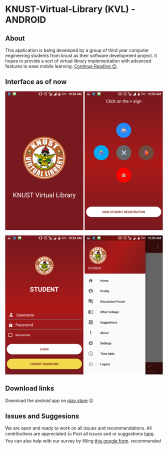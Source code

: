 # KNUST-Virtual-Library (KVL) - ANDROID

## About
This application is being developed by a group of third year computer engineering students from knust as their software development project.
It hopes to provide a sort of virtual library implementation with advanced features to ease mobile learning.
[Continue Reading :blush:](https://github.com/Unitechglobal/KNUST-Virtual-Library-KVL-ANDROID/blob/master/Software%20Specifications.md).

## Interface as of now 
<img src="Screenshots/Screenshot_20180326-105855[1].png" width="250"> <img src="Screenshots/Screenshot_20180326-105902[1].png" width="250">

<img src="Screenshots/Screenshot_20180326-105909[1].png" width="250"> <img src="Screenshots/Screenshot_20180326-105917[1].png" width="250">

## Download links
Download the android app on [play store](https://play.google.com/store/apps/details?id=com.teamshab.kvl) :wink:

## Issues and Suggesions
We are open and ready to work on all issues and recommendations. All contributions are appreciated :thumbsup:
Post all issues and or suggestions [here](https://github.com/Unitechglobal/KNUST-Virtual-Library-KVL-ANDROID/issues).
You can also help with our survey by filling [this google form](https://goo.gl/N2P1qu). *recommended*

